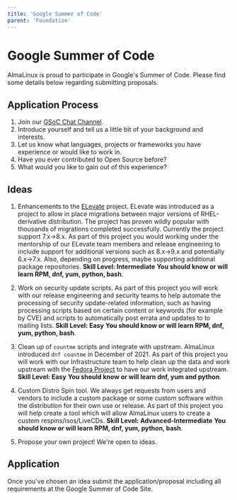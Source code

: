 ```yaml
---
title: 'Google Summer of Code'
parent: 'Foundation'
---
```


<Breadcrumbs />

# Google Summer of Code

AlmaLinux is proud to participate in Google's Summer of Code. Please find some details below regarding submitting proposals.

## Application Process

1. Join our [GSoC Chat Channel](https://chat.almalinux.org/almalinux/channels/gsoc). 
2. Introduce yourself and tell us a little bit of your background and interests.
3. Let us know what languages, projects or frameworks you have experience or would like to work in.
4. Have you ever contributed to Open Source before?
5. What would you like to gain out of this experience?

## Ideas

1. Enhancements to the [ELevate](https://almalinux.org/elevate) project. ELevate was introduced as a project to allow in place migrations between major versions of RHEL-derivative distribution. The project has proven wildly popular with thousands of migrations completed successfully. Currently the project support 7.x->8.x. As part of this project you would working under the mentorship of our ELevate team members and release engineering to include support for additional versions such as 8.x->9.x and potentially 6.x->7.x. Also, depending on progress, maybe supporting additional package repositories. **Skill Level: Intermediate** **You should know or will learn RPM, dnf, yum, python, bash**.

2. Work on security update scripts. As part of this project you will work with our release engineering and security teams to help automate the processing of security update-related information, such as having processing scripts based on certain content or keywords (for example by CVE) and scripts to automatically post errata and updates to to mailing lists. **Skill Level: Easy** **You should know or will learn RPM, dnf, yum, python, bash**.

3. Clean up of `countme` scripts and integrate with upstream. AlmaLinux introduced `dnf countme` in December of 2021. As part of this project you will work with our Infrastructure team to help clean up the data and work upstream with the [Fedora Project](https://fedoraproject.org) to have our work integrated upstream. **Skill Level: Easy** **You should know or will learn dnf, yum and python**.

4. Custom Distro Spin tool. We always get requests from users and vendors to include a custom package or some custom software within the distribution for their own use or release. As part of this project you will help create a tool which will allow AlmaLinux users to create a custom respins/isos/LiveCDs. **Skill Level: Advanced-Intermediate** **You should know or will learn RPM, dnf, yum, python, bash**.

5. Propose your own project! We're open to ideas.

## Application

Once you've chosen an idea submit the application/proposal including all requirements at the Google Summer of Code Site.
